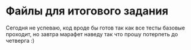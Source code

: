 # Файлы для итогового задания

Сегодня не успеваю, код вроде бы готов так как все тесты базовые проходит, но завтра марафет наведу
так что прошу потерпеть до четверга :)